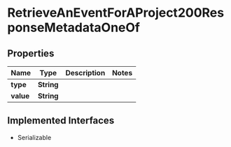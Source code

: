 

# RetrieveAnEventForAProject200ResponseMetadataOneOf


## Properties

| Name | Type | Description | Notes |
|------------ | ------------- | ------------- | -------------|
|**type** | **String** |  |  |
|**value** | **String** |  |  |


## Implemented Interfaces

* Serializable


